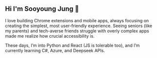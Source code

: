 ## Hi I'm Sooyoung Jung 👋
I love building Chrome extensions and mobile apps, always focusing on creating the simplest, most user-friendly experience. Seeing seniors (like my parents) and tech-averse friends struggle with overly complex apps made me realize how crucial accessibility is.

These days, I’m into Python and React (JS is tolerable too), and I’m currently learning C#, Azure, and Deepseek APIs.

<!--
**syj7421/syj7421** is a ✨ _special_ ✨ repository because its `README.md` (this file) appears on your GitHub profile.

Here are some ideas to get you started:

- 🔭 I’m currently working on ...
- 🌱 I’m currently learning ...
- 👯 I’m looking to collaborate on ...
- 🤔 I’m looking for help with ...
- 💬 Ask me about ...
- 📫 How to reach me: ...
- 😄 Pronouns: ...
- ⚡ Fun fact: ...
-->
